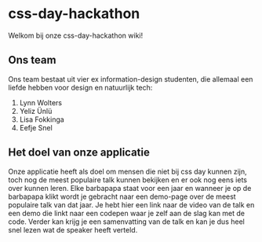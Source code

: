 # css-day-hackathon

Welkom bij onze css-day-hackathon wiki!

## Ons team
Ons team bestaat uit vier ex information-design studenten, die allemaal een liefde hebben voor design en natuurlijk tech:
1. Lynn Wolters
2. Yeliz Ünlü
3. Lisa Fokkinga
4. Eefje Snel

## Het doel van onze applicatie
Onze applicatie heeft als doel om mensen die niet bij css day kunnen zijn, toch nog de meest populaire talk kunnen bekijken en er ook nog eens iets over kunnen leren. Elke barbapapa staat voor een jaar en wanneer je op de barbapapa klikt wordt je gebracht naar een demo-page over de meest populaire talk van dat jaar. Je hebt hier een link naar de video van de talk en een demo die linkt naar een codepen waar je zelf aan de slag kan met de code. Verder kan krijg je een samenvatting van de talk en kan je dus heel snel lezen wat de speaker heeft verteld. 